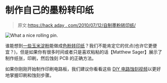 # 制作自己的墨粉转印纸

> 原文:[https://hack aday . com/2010/07/12/自制墨粉转印纸/](https://hackaday.com/2010/07/12/make-your-own-toner-transfer-paper/)

![](../Images/cb418c0f4164df915220dca0f05959c3.png "What a nice rolling pin.")

谁能想到[一些玉米淀粉](http://sites.google.com/site/matthewsager/home/projects/electronicsshop/tonertransferpaper)能做成[色粉转印纸](http://hackaday.com/2010/05/07/toner-transfer-explained-step-by-step/)？我们不能肯定它的优点(也许它更便宜？)，但是如果你有很多时间或者只是喜欢粘粘的话【Matthew Sager】展示了制作纸张，印刷，然后蚀刻 PCB 的正确方法。

如果你刚刚开始制作印刷电路板，我们建议你看看这些 [DIY 电路蚀刻视频](http://hackaday.com/2009/11/09/diy-circuit-etching-video-tutorial/)以更好地掌握印刷和蚀刻步骤。